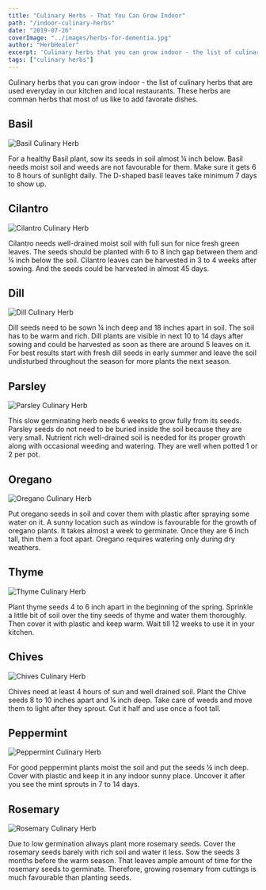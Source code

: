 ```yaml
---
title: "Culinary Herbs - That You Can Grow Indoor"
path: "/indoor-culinary-herbs"
date: "2019-07-26"
coverImage: "../images/herbs-for-dementia.jpg"
author: "HerbHealer"
excerpt: 'Culinary herbs that you can grow indoor - the list of culinary herbs that are used everyday in our kitchen and local restaurants. These herbs are comman herbs that most of us like to add favorate dishes.'
tags: ["culinary herbs"]
---
```


Culinary herbs that you can grow indoor - the list of culinary herbs that are used everyday in our kitchen and local restaurants. These herbs are comman herbs that most of us like to add favorate dishes.

## Basil
![Basil Culinary Herb](../images/basil-for-energy.jpg)

For a healthy Basil plant, sow its seeds in soil almost ¼ inch below. Basil needs moist soil and weeds are not favourable for them.  Make sure it gets 6 to 8 hours of sunlight daily. The D-shaped basil leaves take minimum 7 days to show up.

## Cilantro
![Cilantro Culinary Herb](../images/cilantro-indoor.jpg)

Cilantro needs well-drained moist soil with full sun for nice fresh green leaves. The seeds should be planted with 6 to 8 inch gap between them and ¼ inch below the soil. Cilantro leaves can be harvested in 3 to 4 weeks after sowing. And the seeds could be harvested in almost 45 days.

## Dill
![Dill Culinary Herb](../images/dill-indoor.jpg)

Dill seeds need to be sown ¼ inch deep and 18 inches apart in soil. The soil has to be warm and rich.  Dill plants are visible in next 10 to 14 days after sowing and could be harvested as soon as there are around 5 leaves on it. For best results start with fresh dill seeds in early summer and leave the soil undisturbed throughout the season for more plants the next season.

## Parsley
![Parsley Culinary Herb](../images/parsley-indoor.jpg)

This slow germinating herb needs 6 weeks to grow fully from its seeds. Parsley seeds do not need to be buried inside the soil because they are very small. Nutrient rich well-drained soil is needed for its proper growth along with occasional weeding and watering. They are well when potted 1 or 2 per pot.

## Oregano
![Oregano Culinary Herb](../images/oregano-indoor.jpg)

Put oregano seeds in soil and cover them with plastic after spraying some water on it. A sunny location such as window is favourable for the growth of oregano plants. It takes almost a week to germinate. Once they are 6 inch tall, thin them a foot apart. Oregano requires watering only during dry weathers.

## Thyme
![Thyme Culinary Herb](../images/thyme-indoor.jpg)

Plant thyme seeds 4 to 6 inch apart in the beginning of the spring. Sprinkle a little bit of soil over the tiny seeds of thyme and water them thoroughly. Then cover it with plastic and keep warm. Wait till 12 weeks to use it in your kitchen.

## Chives
![Chives Culinary Herb](../images/chives-indoor.jpg)

Chives need at least 4 hours of sun and well drained soil. Plant the Chive seeds 8 to 10 inches apart and ¼ inch deep. Take care of weeds and move them to light after they sprout. Cut it half and use once a foot tall.

## Peppermint
![Peppermint Culinary Herb](../images/mint-indoor.jpg)

For good peppermint plants moist the soil and put the seeds ¼ inch deep. Cover with plastic and keep it in any indoor sunny place. Uncover it after you see the mint sprouts in 7 to 14 days.

## Rosemary
![Rosemary Culinary Herb](../images/rosemary-indoor.jpg)

Due to low germination always plant more rosemary seeds. Cover the rosemary seeds barely with rich soil and water it less. Sow the seeds 3 months before the warm season. That leaves ample amount of time for the rosemary seeds to germinate.  Therefore, growing rosemary from cuttings is much favourable than planting seeds.